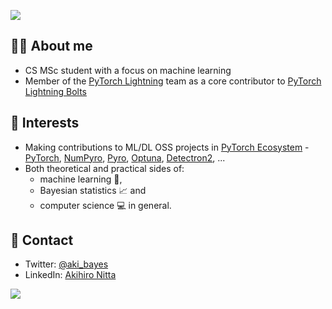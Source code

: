 [![](https://komarev.com/ghpvc/?username=akihironitta&color=orange&label=visitors)](https://github.com/antonkomarev/github-profile-views-counter)  

## 👨‍🎓 About me
- CS MSc student with a focus on machine learning
- Member of the [PyTorch Lightning](https://pytorchlightning.ai/) team as a core contributor to [PyTorch Lightning Bolts](https://pytorchlightning.ai/bolts)

## 🤗 Interests
- Making contributions to ML/DL OSS projects in [PyTorch Ecosystem](https://pytorch.org/ecosystem/) - [PyTorch](https://github.com/pytorch/pytorch), [NumPyro](https://github.com/pyro-ppl/numpyro), [Pyro](https://github.com/pyro-ppl/pyro), [Optuna](https://github.com/optuna/optuna), [Detectron2](https://github.com/facebookresearch/detectron2), ...
- Both theoretical and practical sides of:
  - machine learning 🤖,
  - Bayesian statistics 📈 and
  - computer science 💻 in general. 

## 🤝 Contact
- Twitter: [@aki_bayes](https://twitter.com/aki_bayes)
- LinkedIn: [Akihiro Nitta](https://www.linkedin.com/in/akihironitta/)

<a href="https://github.com/anuraghazra/github-readme-stats">
  <img align="center" src="https://github-readme-stats.vercel.app/api?username=akihironitta&count_private=true&show_icons=true&include_all_commits=true&title_color=FFA500&icon_color=FFA500&text_color=555555" />
</a>
